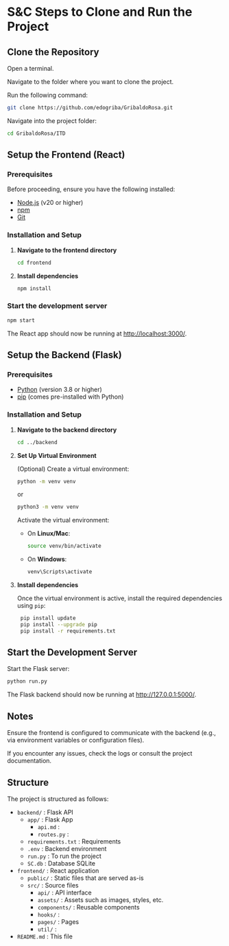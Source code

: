 # S&C Steps to Clone and Run the Project

## Clone the Repository

Open a terminal.

Navigate to the folder where you want to clone the project.

Run the following command:

```bash
git clone https://github.com/edogriba/GribaldoRosa.git
```

Navigate into the project folder:

```bash
cd GribaldoRosa/ITD
```

## Setup the Frontend (React)

### Prerequisites

Before proceeding, ensure you have the following installed:
- [Node.js](https://nodejs.org/) (v20 or higher)
- [npm](https://www.npmjs.com/)
- [Git](https://git-scm.com/)


### Installation and Setup

1. **Navigate to the frontend directory**
   ```bash
   cd frontend
   ```

2. **Install dependencies**

   ```bash
   npm install
   ```

### Start the development server

```bash
npm start
```

The React app should now be running at [http://localhost:3000/](http://localhost:3000/).

<!--    NON SO SE NECESSARIO O NO

### Environment Variables for Frontend

Environment variables for the frontend should be defined in a `.env` file at the root of the frontend folder. Currently only this following environment variable is used:

- `REACT_APP_BACKEND_URL`: The URL of the backend API (e.g. http://localhost:3000/ for local development)

Restart the development server if it was running.
-->

## Setup the Backend (Flask)

### Prerequisites

- [Python](https://www.python.org/) (version 3.8 or higher)
- [pip](https://pip.pypa.io/en/stable/) (comes pre-installed with Python)

### Installation and Setup

1. **Navigate to the backend directory**

   ```bash
   cd ../backend
   ```

2. **Set Up Virtual Environment**

   (Optional) Create a virtual environment:

   ```bash
   python -m venv venv
   ```
   or

   ```bash
   python3 -m venv venv
   ```
   Activate the virtual environment:

   - On **Linux/Mac**:
     ```bash
     source venv/bin/activate
     ```
   - On **Windows**:
     ```powershell
     venv\Scripts\activate
     ```

3. **Install dependencies**

   Once the virtual environment is active, install the required dependencies using `pip`:
   
   ```bash
    pip install update
    pip install --upgrade pip
    pip install -r requirements.txt
   ```

## Start the Development Server

Start the Flask server:

```bash
python run.py
```
The Flask backend should now be running at http://127.0.0.1:5000/.

## Notes

Ensure the frontend is configured to communicate with the backend (e.g., via environment variables or configuration files).

If you encounter any issues, check the logs or consult the project documentation.

## Structure

The project is structured as follows:

- `backend/`        : Flask API
  - `app/`                : Flask App
    - `api.md`                  :
    - `routes.py`               :
  - `requirements.txt`    : Requirements
  - `.env`                : Backend environment
  - `run.py`              : To run the project
  - `SC.db`               : Database SQLite
- `frontend/`       : React application
  - `public/`             : Static files that are served as-is
  - `src/`                : Source files
    - `api/`                    : API interface
    - `assets/`                 : Assets such as images, styles, etc.
    - `components/`             : Reusable components
    - `hooks/`                  :
    - `pages/`                  : Pages
    - `util/`                   :
- `README.md`       : This file
